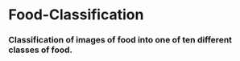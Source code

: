 # Food-Classification

### Classification of images of food into one of ten different classes of food.

